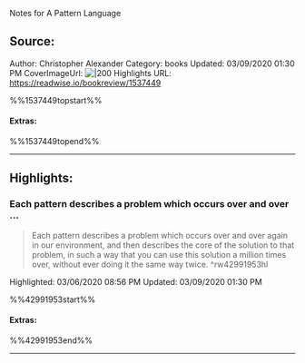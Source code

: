 Notes for A Pattern Language

## Source:
Author: Christopher Alexander
Category: books
Updated: 03/09/2020 01:30 PM
CoverImageUrl: 
![|200](https://images-na.ssl-images-amazon.com/images/I/41k%2BxRGCcYL._SL200_.jpg)
Highlights URL: https://readwise.io/bookreview/1537449

%%1537449topstart%%
#### Extras:

%%1537449topend%%


 
-----
 ## Highlights:

### Each pattern describes a problem which occurs over and over ...
>Each pattern describes a problem which occurs over and over again in our environment, and then describes the core of the solution to that problem, in such a way that you can use this solution a million times over, without ever doing it the same way twice. ^rw42991953hl


Highlighted: 03/06/2020 08:56 PM
Updated: 03/09/2020 01:30 PM

%%42991953start%%
#### Extras:

%%42991953end%%



------

